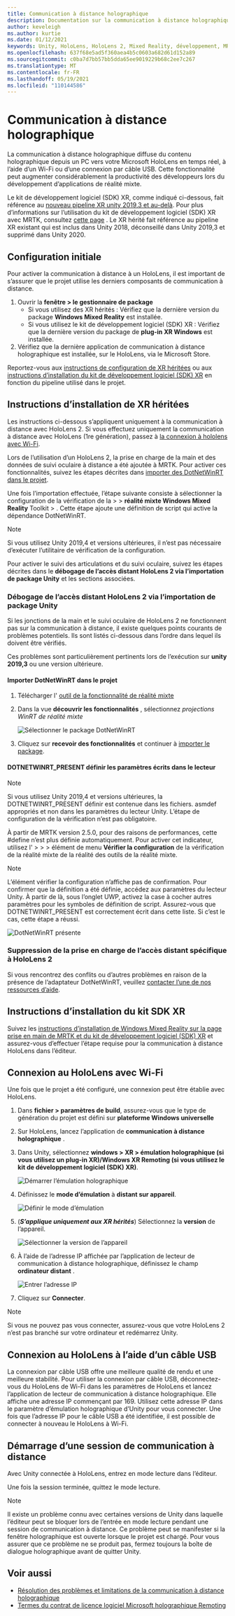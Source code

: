 ```yaml
---
title: Communication à distance holographique
description: Documentation sur la communication à distance holographique MRTK
author: keveleigh
ms.author: kurtie
ms.date: 01/12/2021
keywords: Unity, HoloLens, HoloLens 2, Mixed Reality, développement, MRTK
ms.openlocfilehash: 637f68e5ad5f360aea4b5c0603a682d61d152a89
ms.sourcegitcommit: c0ba7d7bb57bb5dda65ee9019229b68c2ee7c267
ms.translationtype: MT
ms.contentlocale: fr-FR
ms.lasthandoff: 05/19/2021
ms.locfileid: "110144586"
---
```

# <a name="holographic-remoting"></a>Communication à distance holographique

La communication à distance holographique diffuse du contenu holographique depuis un PC vers votre Microsoft HoloLens en temps réel, à l’aide d’un Wi-Fi ou d’une connexion par câble USB. Cette fonctionnalité peut augmenter considérablement la productivité des développeurs lors du développement d’applications de réalité mixte.

Le kit de développement logiciel (SDK) XR, comme indiqué ci-dessous, fait référence au [nouveau pipeline XR unity 2019,3 et au-delà](https://blogs.unity3d.com/2020/01/24/unity-xr-platform-updates/). Pour plus d’informations sur l’utilisation du kit de développement logiciel (SDK) XR avec MRTK, consultez [cette page](../../configuration/getting-started-with-mrtk-and-xrsdk.md) . Le XR hérité fait référence au pipeline XR existant qui est inclus dans Unity 2018, déconseillé dans Unity 2019,3 et supprimé dans Unity 2020.

## <a name="initial-setup"></a>Configuration initiale

Pour activer la communication à distance à un HoloLens, il est important de s’assurer que le projet utilise les derniers composants de communication à distance.

1. Ouvrir la **fenêtre > le gestionnaire de package**
    - Si vous utilisez des XR hérités : Vérifiez que la dernière version du package **Windows Mixed Reality** est installée.
    - Si vous utilisez le kit de développement logiciel (SDK) XR : Vérifiez que la dernière version du package de **plug-in XR Windows** est installée.
1. Vérifiez que la dernière application de communication à distance holographique est installée, sur le HoloLens, via le Microsoft Store.

Reportez-vous aux [instructions de configuration de XR héritées](#legacy-xr-setup-instructions) ou aux [instructions d’installation du kit de développement logiciel (SDK) XR](#xr-sdk-setup-instructions) en fonction du pipeline utilisé dans le projet.

## <a name="legacy-xr-setup-instructions"></a>Instructions d’installation de XR héritées

Les instructions ci-dessous s’appliquent uniquement à la communication à distance avec HoloLens 2. Si vous effectuez uniquement la communication à distance avec HoloLens (1re génération), passez à [la connexion à hololens avec Wi-Fi](#connecting-to-the-hololens-with-wi-fi).

Lors de l’utilisation d’un HoloLens 2, la prise en charge de la main et des données de suivi oculaire à distance a été ajoutée à MRTK. Pour activer ces fonctionnalités, suivez les étapes décrites dans [importer des DotNetWinRT dans le projet](#import-dotnetwinrt-into-the-project).

Une fois l’importation effectuée, l’étape suivante consiste à sélectionner la configuration de la vérification de la  >    >  **réalité mixte Windows Mixed Reality** Toolkit  >  . Cette étape ajoute une définition de script qui active la dépendance DotNetWinRT.

> [!NOTE]
> Si vous utilisez Unity 2019,4 et versions ultérieures, il n’est pas nécessaire d’exécuter l’utilitaire de vérification de la configuration.

Pour activer le suivi des articulations et du suivi oculaire, suivez les étapes décrites dans le **débogage de l’accès distant HoloLens 2 via l’importation de package Unity** et les sections associées.

### <a name="debugging-hololens-2-remoting-via-unity-package-import"></a>Débogage de l’accès distant HoloLens 2 via l’importation de package Unity

Si les jonctions de la main et le suivi oculaire de HoloLens 2 ne fonctionnent pas sur la communication à distance, il existe quelques points courants de problèmes potentiels. Ils sont listés ci-dessous dans l’ordre dans lequel ils doivent être vérifiés.

Ces problèmes sont particulièrement pertinents lors de l’exécution sur **unity 2019,3** ou une version ultérieure.

#### <a name="import-dotnetwinrt-into-the-project"></a>Importer DotNetWinRT dans le projet

1. Télécharger l' [outil de la fonctionnalité de réalité mixte](https://aka.ms/MRFeatureTool)

1. Dans la vue **découvrir les fonctionnalités** , sélectionnez *projections WinRT de réalité mixte*

    ![Sélectionner le package DotNetWinRT](../images/tools/remoting/SelectDotNetWinRT.png)

1. Cliquez sur **recevoir des fonctionnalités** et continuer à [importer le package](/windows/mixed-reality/develop/unity/welcome-to-mr-feature-tool#3-importing-feature-packages).

#### <a name="dotnetwinrt_present-define-written-into-player-settings"></a>DOTNETWINRT_PRESENT définir les paramètres écrits dans le lecteur

> [!NOTE]
> Si vous utilisez Unity 2019,4 et versions ultérieures, la DOTNETWINRT_PRESENT définir est contenue dans les fichiers. asmdef appropriés et non dans les paramètres du lecteur Unity. L’étape de configuration de la vérification n’est pas obligatoire.

À partir de MRTK version 2.5.0, pour des raisons de performances, cette #define n’est plus définie automatiquement. Pour activer cet indicateur, utilisez l'   >    >    >  élément de menu **Vérifier la configuration** de la vérification de la réalité mixte de la réalité des outils de la réalité mixte.

> [!Note]
> L’élément vérifier la configuration n’affiche pas de confirmation. Pour confirmer que la définition a été définie, accédez aux paramètres du lecteur Unity. À partir de là, sous l’onglet UWP, activez la case à cocher autres paramètres pour les symboles de définition de script. Assurez-vous que DOTNETWINRT_PRESENT est correctement écrit dans cette liste. Si c’est le cas, cette étape a réussi.

![DotNetWinRT présente](../images/tools/remoting/DotNetWinRTPresent.png)

### <a name="removing-hololens-2-specific-remoting-support"></a>Suppression de la prise en charge de l’accès distant spécifique à HoloLens 2

Si vous rencontrez des conflits ou d’autres problèmes en raison de la présence de l’adaptateur DotNetWinRT, veuillez [contacter l’une de nos ressources d’aide](../../index.md#getting-help).

## <a name="xr-sdk-setup-instructions"></a>Instructions d’installation du kit SDK XR

Suivez les [instructions d’installation de Windows Mixed Reality sur la page prise en main de MRTK et du kit de développement logiciel (SDK) XR](../../configuration/getting-started-with-mrtk-and-xrsdk.md#windows-mixed-reality) et assurez-vous d’effectuer l’étape requise pour la communication à distance HoloLens dans l’éditeur.

## <a name="connecting-to-the-hololens-with-wi-fi"></a>Connexion au HoloLens avec Wi-Fi

Une fois que le projet a été configuré, une connexion peut être établie avec HoloLens.

1. Dans **fichier > paramètres de build**, assurez-vous que le type de génération du projet est défini sur **plateforme Windows universelle**
1. Sur HoloLens, lancez l’application de **communication à distance holographique** .
1. Dans Unity, sélectionnez **windows > XR > émulation holographique (si vous utilisez un plug-in XR)/Windows XR Remoting (si vous utilisez le kit de développement logiciel (SDK) XR)**.

    ![Démarrer l’émulation holographique](../images/tools/remoting/StartHolographicEmulation.png)

1. Définissez le **mode d’émulation** à **distant sur appareil**.

    ![Définir le mode d’émulation](../images/tools/remoting/SelectEmulationMode.png)

1. (**_S’applique uniquement aux XR hérités_**) Sélectionnez la **version** de l’appareil.

    ![Sélectionner la version de l’appareil](../images/tools/remoting/SelectDeviceVersion.png)

1. À l’aide de l’adresse IP affichée par l’application de lecteur de communication à distance holographique, définissez le champ **ordinateur distant** .

    ![Entrer l’adresse IP](../images/tools/remoting/EnterIPAddress.png)

1. Cliquez sur **Connecter**.

> [!NOTE]
> Si vous ne pouvez pas vous connecter, assurez-vous que votre HoloLens 2 n’est pas branché sur votre ordinateur et redémarrez Unity.

## <a name="connecting-to-the-hololens-with-usb-cable"></a>Connexion au HoloLens à l’aide d’un câble USB

La connexion par câble USB offre une meilleure qualité de rendu et une meilleure stabilité. Pour utiliser la connexion par câble USB, déconnectez-vous du HoloLens de Wi-Fi dans les paramètres de HoloLens et lancez l’application de lecteur de communication à distance holographique. Elle affiche une adresse IP commençant par 169. Utilisez cette adresse IP dans le paramètre d’émulation holographique d’Unity pour vous connecter. Une fois que l’adresse IP pour le câble USB a été identifiée, il est possible de connecter à nouveau le HoloLens à Wi-Fi.

## <a name="starting-a-remoting-session"></a>Démarrage d’une session de communication à distance

Avec Unity connectée à HoloLens, entrez en mode lecture dans l’éditeur.

Une fois la session terminée, quittez le mode lecture.

> [!NOTE]
> Il existe un problème connu avec certaines versions de Unity dans laquelle l’éditeur peut se bloquer lors de l’entrée en mode lecture pendant une session de communication à distance. Ce problème peut se manifester si la fenêtre holographique est ouverte lorsque le projet est chargé. Pour vous assurer que ce problème ne se produit pas, fermez toujours la boîte de dialogue holographique avant de quitter Unity.

## <a name="see-also"></a>Voir aussi

- [Résolution des problèmes et limitations de la communication à distance holographique](/windows/mixed-reality/holographic-remoting-troubleshooting)
- [Termes du contrat de licence logiciel Microsoft holographique Remoting](/legal/mixed-reality/microsoft-holographic-remoting-software-license-terms)